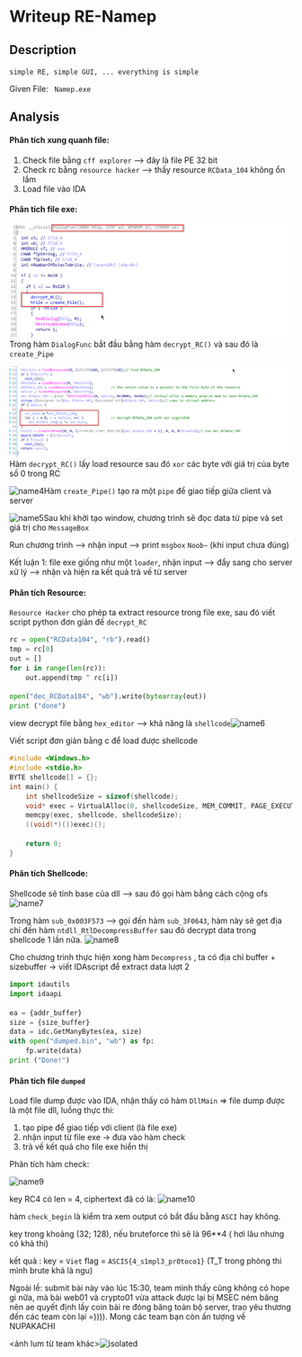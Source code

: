 # Writeup RE-Namep

## Description

 `simple RE, simple GUI, ... everything is simple`

Given File: ` Namep.exe`

## Analysis

#### Phân tích xung quanh file:

1. Check file bằng `cff explorer` --> đây là file PE 32 bit
2. Check rc bằng `resource hacker` --> thấy resource `RCData_104` không ổn lắm
3. Load file vào IDA  

#### Phân tích file exe:

![name1](1_SVATTT20\Namep\name1.png)Trong  hàm `DialogFunc` bắt đầu bằng hàm `decrypt_RC()` và sau đó là `create_Pipe`

![name3](1_SVATTT20\Namep\name3.png)Hàm `decrypt_RC()` lấy  load resource sau đó `xor` các byte với giá trị của byte số 0 trong RC

![name4](D:\13_CTF_Writeups\1_SVATTT20\Namep\name4.png)Hàm `create_Pipe()` tạo ra một `pipe` để giao tiếp giữa client và server 

![name5](D:\13_CTF_Writeups\1_SVATTT20\Namep\name5.png)Sau khi khởi tạo window, chương trình sẽ đọc data từ pipe và set giá trị cho `MessageBox` 

Run chương trình --> nhận input --> print `msgbox`  `Noob~` (khi input chưa đúng)

Kết luận 1: file exe giống như một `loader`,  nhận input --> đẩy sang cho server xử lý --> nhận và hiện ra kết quả trả về từ server

#### Phân tích Resource:

`Resource Hacker` cho phép ta extract resource trong file exe, sau đó viết script python đơn giản để `decrypt_RC` 

```python
rc = open("RCData104", "rb").read()
tmp = rc[0]
out = []
for i in range(len(rc)):
    out.append(tmp ^ rc[i])

open("dec_RCData104", "wb").write(bytearray(out))
print ("done")
```

 view decrypt file bằng `hex_editor`  --> khả năng là `shellcode`![name6](D:\13_CTF_Writeups\1_SVATTT20\Namep\name6.png)

Viết script đơn giản bằng c để load được shellcode

```c
#include <Windows.h>
#include <stdio.h>
BYTE shellcode[] = {};
int main() {
    int shellcodeSize = sizeof(shellcode);
    void* exec = VirtualAlloc(0, shellcodeSize, MEM_COMMIT, PAGE_EXECUTE_READWRITE);
    memcpy(exec, shellcode, shellcodeSize);
    ((void(*)())exec)();

    return 0;
}
```

#### Phân tích Shellcode:

Shellcode sẽ tính base của dll --> sau đó gọi hàm bằng cách cộng ofs ![name7](D:\13_CTF_Writeups\1_SVATTT20\Namep\name7.png)

Trong hàm `sub_0x003F573` --> gọi đến hàm `sub_3F0643`, hàm này sẽ get địa chỉ đến hàm `ntdll_RtlDecompressBuffer` sau đó decrypt data trong shellcode 1 lần nữa. ![name8](D:\13_CTF_Writeups\1_SVATTT20\Namep\name8.png)

Cho chương trình thực hiện xong hàm `Decompress` , ta có địa chỉ buffer + sizebuffer -> viết IDAscript để extract data lượt 2

```python
import idautils
import idaapi

ea = {addr_buffer}
size = {size_buffer}
data = idc.GetManyBytes(ea, size)
with open("dumped.bin", "wb") as fp:
    fp.write(data)
print ("Done!")
```

#### Phân tích file `dumped`

Load file dump được vào IDA, nhận thấy có hàm `DllMain` => file dump được là một file dll, luồng thực thi:

1. tạo pipe để giao tiếp với client (là file exe)
2. nhận input từ file exe -> đưa vào hàm check
3. trả về kết quả cho file exe hiển thị

Phân tích hàm check:

![name9](D:\13_CTF_Writeups\1_SVATTT20\Namep\name9.png)

key RC4 có len = 4, ciphertext đã có là: ![name10](D:\13_CTF_Writeups\1_SVATTT20\Namep\name10.png)

hàm  `check_begin` là kiểm tra xem output có bắt đầu bằng `ASCI` hay không. 

key trong khoảng (32; 128), nếu bruteforce thì sẽ là 96**4 ( hơi lâu nhưng có khả thi)

kết quả : key = `Viet`  flag = `ASCIS{4_s1mpl3_pr0toco1}`  (T_T trong phòng thi mình brute khá là ngu)

Ngoài lề: submit bài này vào lúc 15:30, team mình thấy cũng không có hope gì nữa, mà bài web01 và crypto01 vừa attack được lại bị MSEC ném băng nên ae quyết định lấy coin bài re đóng băng toàn bộ server, trao yêu thương đến các team còn lại =)))). Mong các team bạn còn ấn tượng về NUPAKACHI

<ảnh lum từ team khác>![isolated](D:\13_CTF_Writeups\1_SVATTT20\Namep\isolated.jpg)

